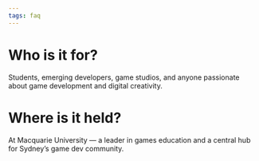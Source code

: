```yaml
---
tags: faq
---
```


# **Who is it for?**

Students, emerging developers, game studios, and anyone passionate about game development and digital creativity.

# **Where is it held?**

At Macquarie University — a leader in games education and a central hub for Sydney’s game dev community.
